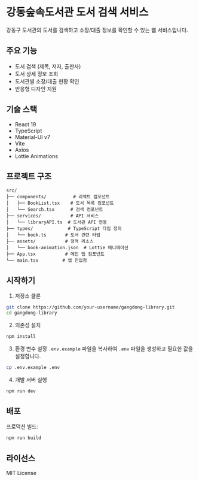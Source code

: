 # 강동숲속도서관 도서 검색 서비스

강동구 도서관의 도서를 검색하고 소장/대출 정보를 확인할 수 있는 웹 서비스입니다.

## 주요 기능

- 도서 검색 (제목, 저자, 출판사)
- 도서 상세 정보 조회
- 도서관별 소장/대출 현황 확인
- 반응형 디자인 지원

## 기술 스택

- React 19
- TypeScript
- Material-UI v7
- Vite
- Axios
- Lottie Animations

## 프로젝트 구조

```
src/
├── components/          # 리액트 컴포넌트
│   ├── BookList.tsx    # 도서 목록 컴포넌트
│   └── Search.tsx      # 검색 컴포넌트
├── services/           # API 서비스
│   └── libraryAPI.ts  # 도서관 API 연동
├── types/             # TypeScript 타입 정의
│   └── book.ts       # 도서 관련 타입
├── assets/           # 정적 리소스
│   └── book-animation.json  # Lottie 애니메이션
├── App.tsx           # 메인 앱 컴포넌트
└── main.tsx         # 앱 진입점
```

## 시작하기

1. 저장소 클론
```bash
git clone https://github.com/your-username/gangdong-library.git
cd gangdong-library
```

2. 의존성 설치
```bash
npm install
```

3. 환경 변수 설정
`.env.example` 파일을 복사하여 `.env` 파일을 생성하고 필요한 값을 설정합니다.
```bash
cp .env.example .env
```

4. 개발 서버 실행
```bash
npm run dev
```

## 배포

프로덕션 빌드:
```bash
npm run build
```

## 라이선스

MIT License
